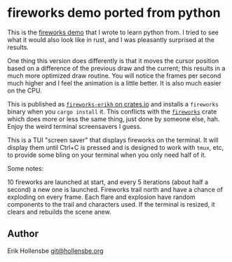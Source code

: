 # fireworks demo ported from python

This is the [fireworks demo](https://github.com/erikh/fireworks) that I wrote
to learn python from. I tried to see what it would also look like in rust, and
I was pleasantly surprised at the results.

One thing this version does differently is that it moves the cursor position
based on a difference of the previous draw and the current; this results in a
much more optimized draw routine. You will notice the frames per second much
higher and I feel the animation is a little better. It is also much easier on
the CPU.

This is published as [`fireworks-erikh` on
crates.io](https://crates.io/crates/fireworks-erikh) and installs a `fireworks`
binary when you `cargo install` it. This conflicts with the
[`fireworks`](https://crates.io/crates/fireworks) crate which does more or less
the same thing, just done by someone else, hah. Enjoy the weird terminal
screensavers I guess.

This is a TUI "screen saver" that displays fireworks on the terminal. It will
display them until Ctrl+C is pressed and is designed to work with `tmux`, etc,
to provide some bling on your terminal when you only need half of it.

Some notes:

10 fireworks are launched at start, and every 5 iterations (about half a
second) a new one is launched. Fireworks trail north and have a chance of
exploding on every frame. Each flare and explosion have random components to
the trail and characters used. If the terminal is resized, it clears and
rebuilds the scene anew.

## Author

Erik Hollensbe <git@hollensbe.org>
